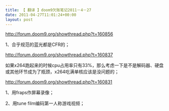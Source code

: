 ```yaml
---
title: 【 翻译 】doom9欠账笔记2011－4－27
date: 2011-04-27T11:01:24+00:00
layout: post
---
```

http://forum.doom9.org/showthread.php?t=160856

1、合乎规范的蓝光都是CFR的；

http://forum.doom9.org/showthread.php?t=160837

如果x264跑起来的时候cpu占用率只有33%，那么考虑一下是不是解码器、硬盘或其他环节成为了瓶颈，x264吃满单核应该是没问题的；

http://forum.doom9.org/showthread.php?t=160831

1、用fraps作屏幕录像；
  
2、用tune film编码第一人称游戏视频；
